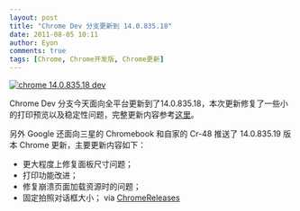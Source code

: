 ```yaml
---
layout: post
title: "Chrome Dev 分支更新到 14.0.835.18"
date: 2011-08-05 10:11
author: Eyon
comments: true
tags: [Chrome, Chrome开发版, Chrome更新]
---
```

<a href="http://img.chromi.org/2011/08/chrome-14.0.835.18-dev.png">![](http://img.chromi.org/2011/08/chrome-14.0.835.18-dev.png "chrome 14.0.835.18 dev")</a>

Chrome Dev 分支今天面向全平台更新到了14.0.835.18，本次更新修复了一些小的打印预览以及稳定性问题，完整更新内容参考<a href="http://build.chromium.org/f/chromium/perf/dashboard/ui/changelog.html?url=/branches/835/src&amp;range=95190:94879&amp;mode=html" target="_blank">这里</a>。

另外 Google 还面向三星的 Chromebook 和自家的 Cr-48 推送了 14.0.835.19 版本 Chrome 更新，主要更新内容如下：


*   更大程度上修复面板尺寸问题；
*   打印功能改进；
*   修复崩溃页面加载资源时的问题；
*   固定拍照对话框大小；
via <a href="http://googlechromereleases.blogspot.com/" target="_blank">ChromeReleases</a>
